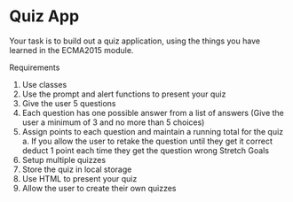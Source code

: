 # Quiz App
Your task is to build out a quiz application, using the things you have learned in the ECMA2015 module.

Requirements
1. Use classes
2. Use the prompt and alert functions to present your quiz
3. Give the user 5 questions
4. Each question has one possible answer from a list of answers (Give the user a minimum of 3 and no more than 5 choices)
5. Assign points to each question and maintain a running total for the quiz
    a. If you allow the user to retake the question until they get it correct deduct 1 point each time they get the question wrong
Stretch Goals 
1. Setup multiple quizzes
2. Store the quiz in local storage
3. Use HTML to present your quiz
4. Allow the user to create their own quizzes